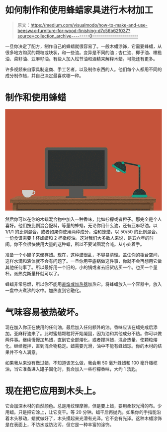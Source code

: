 # 如何制作和使用蜂蜡家具进行木材加工

> 原文：<https://medium.com/visualmodo/how-to-make-and-use-beeswax-furniture-for-wood-finishing-d7c56b62f037?source=collection_archive---------0----------------------->

一旦你决定了配方，制作自己的蜂蜡就很容易了。一般木蜡涂饰，它需要蜂蜡，从很多地方购买的颗粒或块状，和一些油。变异是不同的油；杏仁油、椰子油、橄榄油、菜籽油、亚麻籽油。有些人加入松节油和酒精来解释木蜡。可能还有更多。

许多视频来自家具制造商、手工艺者，以及制作东西的人。他们每个人都用不同的成分制作蜡，并自己决定最喜欢哪一种。

# 制作和使用蜂蜡

![](img/6dd9e492e5d6eaeaf79190d281df4973.png)

然后你可以在你的木蜡混合物中加入一种香味，比如柠檬或者橙子。那完全是个人喜好。他们按比例混合配料，等量的蜂蜡，无论你用什么油，还有亚麻籽油。以 1/1/1 的比例混合，或者如果你使用两种成分，油和蜂蜡，以 50/50 的比例混合。一份食谱需要 1 杯蜂蜡和 2 杯橄榄油。这对我们大多数人来说，是五六年的时间。你不会很快使用大量的这种蜡，所以不要试图混合吨。从小处着手。

准备一个小罐子来储存蜡。现在，这种蜡很乱，不容易清理。盖住你的柜台空间，这样水滴和液体就不会有问题了。一旦你用平底锅做这件事，你就不会再想用它做其他任何事了。所以最好用一个旧的，小的锅或者去旧货店买一个。也买一个量杯。派热克斯量杯就可以了。

蜂蜡非常易燃，所以你不能用[直焰或加热器](https://visualmodo.com/how-to-find-the-top-oil-changing-services/)加热它。将蜂蜡放入一个容器中，放入一盘中火煮沸的水中。加热直到它融化。

# 气味容易被热破坏。

现在加入你正在使用的任何油，最后加入任何额外的油。香味应该在蜡完成后添加。亚麻籽油来了。此时蜜蜡颗粒将开始凝固，因为油和其他成分不热。你可以做两件事。继续慢慢加热蜡，直到它全部熔化，或者搅拌蜡，混合热量，使颗粒熔化。继续搅拌，直到混合物稳定。蜡需要光滑，油中不能有蜂蜡球。你的木材的结果并不令人满意。

如果我从来没有做过蜡，不知道该怎么做，我会用 50 毫升蜂蜡和 100 毫升橄榄油，当它准备进入罐子固化时，我会加入一些柠檬香味，大约 1 汤匙。

# 现在把它应用到木头上。

它会加深木材的自然颜色。总是用纹理摩擦，但是要上蜡，要用柔软光滑的布。少用蜡。只是把它涂上，让它变干。等 20 分钟。蜡干后再抛光。如果你的手指能沿着木头移动，蜡就做好了，木头摸起来光滑有光泽。它不会有光泽。这种木蜡涂饰是在表面上，不防水或防沾污，但它是一种丰富的涂饰。